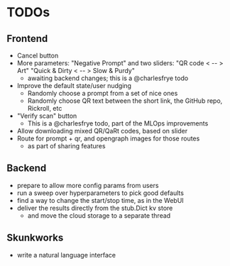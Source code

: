 # TODOs

## Frontend
- Cancel button
- More parameters: "Negative Prompt" and two sliders: "QR code < -- > Art" "Quick & Dirty < -- > Slow & Purdy"
  - awaiting backend changes; this is a @charlesfrye todo
- Improve the default state/user nudging
  - Randomly choose a prompt from a set of nice ones
  - Randomly choose QR text between the short link, the GitHub repo, Rickroll, etc
- "Verify scan" button
  - This is a @charlesfrye todo, part of the MLOps improvements
- Allow downloading mixed QR/QaRt codes, based on slider
- Route for prompt + qr, and opengraph images for those routes
  - as part of sharing features

## Backend
- prepare to allow more config params from users
- run a sweep over hyperparameters to pick good defaults
- find a way to change the start/stop time, as in the WebUI
- deliver the results directly from the stub.Dict kv store
  - and move the cloud storage to a separate thread

## Skunkworks
- write a natural language interface
